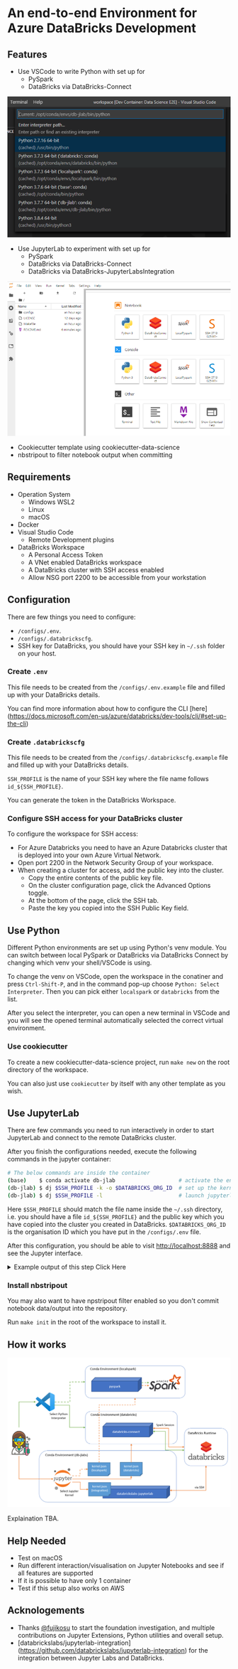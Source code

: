 # An end-to-end Environment for Azure DataBricks Development

## Features

- Use VSCode to write Python with set up for
  - PySpark
  - DataBricks via DataBricks-Connect

![vscode](.devcontainer/docs/vscode.png)

- Use JupyterLab to experiment with set up for
  - PySpark
  - DataBricks via DataBricks-Connect
  - DataBricks via DataBricks-JupyterLabsIntegration

![jupyterlab](.devcontainer/docs/jupyterlab.png)

- Cookiecutter template using cookiecutter-data-science
- nbstripout to filter notebook output when committing

## Requirements

- Operation System
  - Windows WSL2
  - Linux
  - macOS
- Docker
- Visual Studio Code
  - Remote Development plugins
- DataBricks Workspace
  - A Personal Access Token
  - A VNet enabled DataBricks workspace
  - A DataBricks cluster with SSH access enabled
  - Allow NSG port 2200 to be accessible from your workstation

## Configuration

There are few things you need to configure:

- `/configs/.env`.
- `/configs/.databrickscfg`.
- SSH key for DataBricks, you should have your SSH key in `~/.ssh` folder on your host.

### Create `.env`

This file needs to be created from the `/configs/.env.example` file and filled
up with your DataBricks details.

You can find more information about how to configure the CLI [here]
(https://docs.microsoft.com/en-us/azure/databricks/dev-tools/cli/#set-up-the-cli)

### Create `.databrickscfg`

This file needs to be created from the `/configs/.databrickscfg.example` file
and filled up with your DataBricks details.

`SSH_PROFILE` is the name of your SSH key where the file name follows
`id_${SSH_PROFILE}`.

You can generate the token in the DataBricks Workspace.

### Configure SSH access for your DataBricks cluster

To configure the workspace for SSH access:
- For Azure Databricks you need to have an Azure Databricks cluster that
is deployed into your own Azure Virtual Network.
- Open port 2200 in the Network Security Group of your workspace.
- When creating a cluster for access, add the public key into the
cluster.
  - Copy the entire contents of the public key file.
  - On the cluster configuration page, click the Advanced Options toggle.
  - At the bottom of the page, click the SSH tab.
  - Paste the key you copied into the SSH Public Key field.

## Use Python

Different Python environments are set up using Python's venv module.
You can switch between local PySpark or DataBricks via DataBricks
Connect by changing which venv your shell/VSCode is using.

To change the venv on VSCode, open the workspace in the conatiner
and press `Ctrl-Shift-P`, and in the command pop-up choose
`Python: Select Interpreter`. Then you can pick either `localspark`
or `databricks` from the list.

After you select the interpreter, you can open a new terminal in
VSCode and you will see the opened terminal automatically selected
the correct virtual environment.

### Use cookiecutter

To create a new cookiecutter-data-science project, run `make new`
on the root directory of the workspace.

You can also just use `cookiecutter` by itself with any other
template as you wish.

## Use JupyterLab

There are few commands you need to run interactively in order to
start JupyterLab and connect to the remote DataBricks cluster.

After you finish the configurations needed, execute the following
commands in the jupyter container:

``` bash
# The below commands are inside the container
(base)    $ conda activate db-jlab                    # activate the environment
(db-jlab) $ dj $SSH_PROFILE -k -o $DATABRICKS_ORG_ID  # set up the kernel
(db-jlab) $ dj $SSH_PROFILE -l                        # launch jupyterlabs
```

Here `$SSH_PROFILE` should match the file name inside the `~/.ssh`
directory, i.e. you should have a file `id_${SSH_PROFILE}` and the
public key which you have copied into the cluster you created in
DataBricks. `$DATABRICKS_ORG_ID` is the organisation ID which you have
put in the `/configs/.env` file.

After this configuration, you should be able to visit
[http://localhost:8888](http://localhost:8888) and see the Jupyter
interface.

<details>
<summary>Example output of this step Click Here</summary>
<p>

``` bash
$ docker ps --filter "name=datascience-e2e_devcontainer_jupyter" --quiet

e78b3d01449a

$ docker exec -i -t e78b /bin/bash

(base) root@e78b3d01449a:/# conda activate db-jlab

(db-jlab) root@e78b3d01449a:/# ls ~/.ssh
config  id_rsa  id_rsa.pub  known_hosts  known_hosts.old

(db-jlab) root@e78b3d01449a:/# SSH_PROFILE=rsa

(db-jlab) root@e78b3d01449a:/# OID=8709416564172131

(db-jlab) root@e78b3d01449a:/# dj $SSH_PROFILE -k -o $OID

Valid version of conda detected: 4.8.3

* Getting host and token from .databrickscfg

* Select remote cluster

? Which cluster to connect to?  0: 'MyCluster' (id: 0713-025441-scoop239, state: TERMINATED, workers: 1)
   => Starting cluster 0713-025441-scoop239
   => Waiting for cluster 0713-025441-scoop239 being started (this can take up to 5 min)
   ........................................
   => OK

   => Waiting for libraries on cluster 0713-025441-scoop239 being installed (this can take some time)

   => OK

   => Selected cluster: MyCluster (52.156.HIDDEN)

* Configuring ssh config for remote cluster
   => ~/.ssh/config will be changed
   => A backup of the current ~/.ssh/config has been created
   => at ~/.databrickslabs_jupyterlab/ssh_config_backup/config.2020-07-14_02-17-41
   => Added ssh config entry or modified IP address:

      Host 0713-025441-scoop239
          HostName 52.156.HIDDEN
          User ubuntu
          Port 2200
          IdentityFile ~/.ssh/id_rsa
          ServerAliveInterval 30
          ConnectTimeout 5
          ServerAliveCountMax 5760

   => Known hosts fingerprint added for 52.156.HIDDEN

   => Testing whether cluster can be reached
   => OK

* Installing driver libraries
   => Installing  ipywidgets==7.5.1 ipykernel==5.2.1 databrickslabs-jupyterlab==2.0.0
   => OK
False

* Creating remote kernel spec
   => Creating kernel specification for profile 'rsa'
   => Kernel specification 'SSH 0713-025441-scoop239 SSH 0713-025441-scoop239 rsa:MyCluster (db-jlab/Spark)' created or updated
   => OK

* Setting global config of jupyter lab (autorestart, timeout)
   => OK

(db-jlab) root@e78b3d01449a:/# dj $SSH_PROFILE -l
Valid version of conda detected: 4.8.3

* Getting host and token from .databrickscfg

* Select remote cluster

? Which cluster to connect to?  0: 'MyCluster' (id: 0713-025441-scoop239, state: RUNNING, workers: 1)
   => Selected cluster: MyCluster (52.156.HIDDEN)

* Configuring ssh config for remote cluster
   => ~/.ssh/config will be changed
   => A backup of the current ~/.ssh/config has been created
   => at ~/.databrickslabs_jupyterlab/ssh_config_backup/config.2020-07-14_02-18-32
   => Added ssh config entry or modified IP address:

      Host 0713-025441-scoop239
          HostName 52.156.HIDDEN
          User ubuntu
          Port 2200
          IdentityFile ~/.ssh/id_rsa
          ServerAliveInterval 30
          ConnectTimeout 5
          ServerAliveCountMax 5760

   => Known hosts fingerprint added for 52.156.HIDDEN

   => Testing whether cluster can be reached
   => OK

* Installing driver libraries
   => Installing  ipywidgets==7.5.1 ipykernel==5.2.1 databrickslabs-jupyterlab==2.0.0
   => OK
[I 02:18:35.328 LabApp] Writing notebook server cookie secret to /root/.local/share/jupyter/runtime/notebook_cookie_secret
[W 02:18:35.437 LabApp] All authentication is disabled.  Anyone who can connect to this server will be able to run code.
[I 02:18:35.936 LabApp] JupyterLab extension loaded from /opt/conda/envs/db-jlab/lib/python3.7/site-packages/jupyterlab
[I 02:18:35.936 LabApp] JupyterLab application directory is /opt/conda/envs/db-jlab/share/jupyter/lab
[I 02:18:35.938 LabApp] Serving notebooks from local directory: /workspace
[I 02:18:35.938 LabApp] The Jupyter Notebook is running at:
[I 02:18:35.938 LabApp] http://e78b3d01449a:8888/
[I 02:18:35.938 LabApp] Use Control-C to stop this server and shut down all kernels (twice to skip confirmation).
[W 02:18:35.944 LabApp] No web browser found: could not locate runnable browser.
```

</p>
</details>

### Install nbstripout

You may also want to have npstripout filter enabled so you don't
commit notebook data/output into the repository.

Run `make init` in the root of the workspace to install it.

## How it works

![howitworks.png](.devcontainer/docs/howitworks.png)

Explaination TBA.

## Help Needed

- Test on macOS
- Run different interaction/visualisation on Jupyter Notebooks
and see if all features are supported
- If it is possible to have only 1 container
- Test if this setup also works on AWS

## Acknologements

- Thanks [@fujikosu](https://github.com/fujikosu) to start the foundation
investigation, and multiple contributions on Jupyter Extensions, Python
utilities and overall setup.
- [databrickslabs/jupyterlab-integration]
(https://github.com/databrickslabs/jupyterlab-integration) for the
integration between Jupyter Labs and DataBricks.
